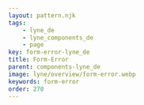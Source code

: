 ```yaml
---
layout: pattern.njk
tags: 
    - lyne_de
    - lyne_components_de
    - page
key: form-error-lyne_de
title: Form-Error
parent: components-lyne_de
image: lyne/overview/form-error.webp
keywords: form-error
order: 270
---
```

